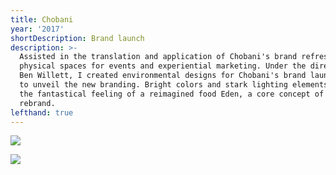 ```yaml
---
title: Chobani
year: '2017'
shortDescription: Brand launch
description: >-
  Assisted in the translation and application of Chobani's brand refresh to
  physical spaces for events and experiential marketing. Under the direction of
  Ben Willett, I created environmental designs for Chobani's brand launch event
  to unveil the new branding. Bright colors and stark lighting elements evoke
  the fantastical feeling of a reimagined food Eden, a core concept of the
  rebrand.
lefthand: true
---
```

![](/assets/2.png)

![](/assets/profile.jpg)
